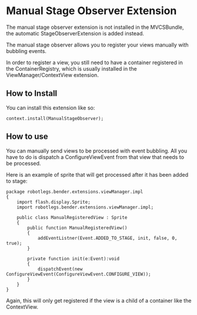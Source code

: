 # Manual Stage Observer Extension

The manual stage observer extension is not installed in the MVCSBundle, the automatic StageObserverExtension is added instead.

The manual stage observer allows you to register your views manually with bubbling events.

In order to register a view, you still need to have a container registered in the ContainerRegistry, which is usually installed in the ViewManager/ContextView extension.

## How to Install

You can install this extension like so:

```as3
context.install(ManualStageObserver);
```

## How to use

You can manually send views to be processed with event bubbling.
All you have to do is dispatch a ConfigureViewEvent from that view that needs to be processed.

Here is an example of sprite that will get processed after it has been added to stage:


```as3
package robotlegs.bender.extensions.viewManager.impl
{
	import flash.display.Sprite;
    import robotlegs.bender.extensions.viewManager.impl;

	public class ManualRegisteredView : Sprite
	{
		public function ManualRegisteredView()
        {
			addEventListner(Event.ADDED_TO_STAGE, init, false, 0, true);
        }

		private function init(e:Event):void
        {
			dispatchEvent(new ConfigureViewEvent(ConfigureViewEvent.CONFIGURE_VIEW));
		}
	}
}
```

Again, this will only get registered if the view is a child of a container like the ContextView.